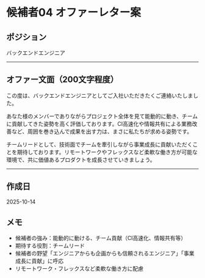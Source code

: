 # 候補者04 オファーレター案

## ポジション
バックエンドエンジニア

---

## オファー文面（200文字程度）

この度は、バックエンドエンジニアとしてご入社いただきたくご連絡いたしました。

あなた様のメンバーでありながらプロジェクト全体を見て能動的に動き、チームに貢献してきた姿勢を高く評価しております。CI高速化や情報共有による業務改善など、周囲を巻き込んで成果を出す力は、まさに私たちが求める姿勢です。

チームリードとして、技術面でチームを牽引しながら事業成長に貢献いただくことを期待しております。リモートワークやフレックスなど柔軟な働き方が可能な環境で、共に価値あるプロダクトを成長させていきましょう。

---

## 作成日
2025-10-14

## メモ
- 候補者の強み：能動的に動ける、チーム貢献（CI高速化、情報共有等）
- 期待する役割：チームリード
- 候補者の野望「エンジニアからも企画からも信頼されるエンジニア」「事業成長に貢献」に呼応
- リモートワーク・フレックスなど柔軟な働き方に配慮





